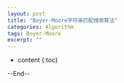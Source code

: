 ```yaml
---
layout: post
title: "Boyer-Moore字符串匹配搜索算法"
categories: Algorithm
tags: Boyer-Moore
excerpt: ""
---
```


* content
{:toc}

--End--
